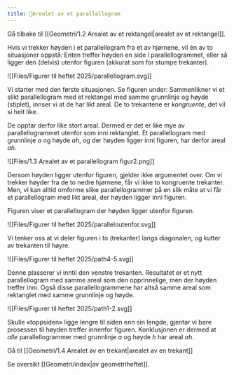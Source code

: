```yaml
---
title: 📄Arealet av et parallellogram
---
```

Gå tilbake til [[Geometri/1.2 Arealet av et rektangel|arealet av et rektangel]].

Hvis vi trekker høyden i et parallellogram fra et av hjørnene, vil én av to situasjoner oppstå: Enten treffer høyden en side i parallellogrammet, eller så ligger den (delvis) utenfor figuren (akkurat som for stumpe trekanter).  

![[Files/Figurer til heftet 2025/parallellogram.svg]]

Vi starter med den første situasjonen. Se figuren under: Sammenlikner vi et slikt parallellogram med et rektangel med samme grunnlinje og høyde (stiplet), innser vi at de har likt areal. De to trekantene er *kongruente*, det vil si helt like. 

De opptar derfor like stort areal. Dermed er det er like mye av parallellogrammet utenfor som inni rektanglet. Et parallellogram med grunnlinje $a$ og høyde $ah$, og der høyden ligger inni figuren, har derfor areal $ah$.

![[Files/1.3 Arealet av et parallellogram figur2.png]]

Dersom høyden ligger utenfor figuren, gjelder ikke argumentet over. Om vi trekker høyder fra de to nedre hjørnene, får vi ikke to kongruente trekanter. Men, vi kan alltid omforme slike parallellogrammer på en slik måte at vi får et parallellogram med likt areal, der høyden ligger inni figuren.

Figuren viser et parallellogram der høyden ligger utenfor figuren.

![[Files/Figurer til heftet 2025/paralleloutenfor.svg]]


Vi tenker oss at vi deler figuren i to (trekanter) langs diagonalen, og kutter av trekanten til høyre.


![[Files/Figurer til heftet 2025/path4-5.svg]]

Denne plasserer vi inntil den venstre trekanten. Resultatet er et nytt parallellogram med samme areal som den opprinnelige, men der høyden treffer inni. Også disse parallellogrammene har altså samme areal som rektanglet med samme grunnlinje og høyde.

![[Files/Figurer til heftet 2025/path1-2.svg]]



Skulle «toppsiden» ligge lengre til siden enn sin lengde, gjentar vi bare prosessen til høyden treffer innenfor figuren. Konklusjonen er dermed at _alle_ parallellogrammer med grunnlinje $a$ og høyde $h$ har areal $ah$.


Gå til [[Geometri/1.4 Arealet av en trekant|arealet av en trekant]]

Se oversikt [[Geometri/index|av geometriheftet]].